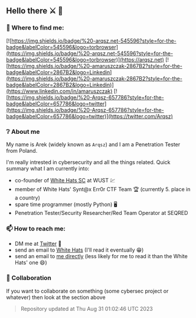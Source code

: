 ## Hello there :crossed_swords: 👋

### :iphone: Where to find me:

[![https://img.shields.io/badge/%20-arqsz.net-545596?style=for-the-badge&labelColor=545596&logo=torbrowser](https://img.shields.io/badge/%20-arqsz.net-545596?style=for-the-badge&labelColor=545596&logo=torbrowser)](https://arqsz.net)
[![https://img.shields.io/badge/%20-amaruszczak-2867B2?style=for-the-badge&labelColor=2867B2&logo=Linkedin](https://img.shields.io/badge/%20-amaruszczak-2867B2?style=for-the-badge&labelColor=2867B2&logo=Linkedin)](https://www.linkedin.com/in/amaruszczak)
[![https://img.shields.io/badge/%20-Arqsz-657786?style=for-the-badge&labelColor=657786&logo=twitter](https://img.shields.io/badge/%20-Arqsz-657786?style=for-the-badge&labelColor=657786&logo=twitter)](https://twitter.com/Arqsz)

### :grey_question: About me

My name is Arek (widely known as `Arqsz`) and I am a Penetration Tester from Poland.

I'm really intrested in cybersecurity and all the things related. Quick summary what I am currently into:
- co-founder of [White Hats SC](https://whitehats.pwr.edu.pl/) at WUST :chart:
- member of White Hats' Synt@x Err0r CTF Team :trophy: (currently 5. place in a country)
- spare time programmer (mostly Python) :desktop_computer:
- Penetration Tester/Security Researcher/Red Team Operator at SEQRED

### 📫 How to reach me:
- DM me at [Twitter](https://twitter.com/arqsz) :postbox:
- send an email to [White Hats](mailto:kn.whitehats@pwr.edu.pl) (I'll read it eventually :grin:)
- send an email to [me directly](mailto:arqsz@protonmail.com) (less likely for me to read it than the White Hats' one :smile:) 

### 👯 Collaboration 

If you want to collaborate on something (some cybersec project or whatever) then look at the section above 


> Repository updated at Thu Aug 31 01:02:46 UTC 2023 

